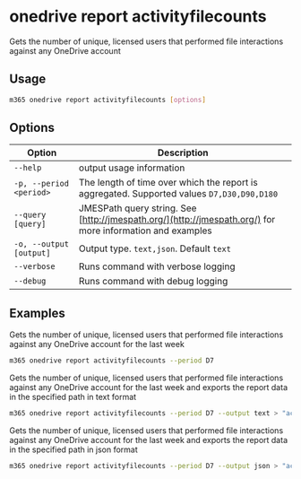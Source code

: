 # onedrive report activityfilecounts

Gets the number of unique, licensed users that performed file interactions against any OneDrive account

## Usage

```sh
m365 onedrive report activityfilecounts [options]
```

## Options

Option|Description
------|-----------
`--help`|output usage information
`-p, --period <period>`|The length of time over which the report is aggregated. Supported values `D7,D30,D90,D180`
`--query [query]`|JMESPath query string. See [http://jmespath.org/](http://jmespath.org/) for more information and examples
`-o, --output [output]`|Output type. `text,json`. Default `text`
`--verbose`|Runs command with verbose logging
`--debug`|Runs command with debug logging

## Examples

Gets the number of unique, licensed users that performed file interactions against any OneDrive account for the last week

```sh
m365 onedrive report activityfilecounts --period D7
```

Gets the number of unique, licensed users that performed file interactions against any OneDrive account for the last week and exports the report data in the specified path in text format

```sh
m365 onedrive report activityfilecounts --period D7 --output text > "activityfilecounts.txt"
```

Gets the number of unique, licensed users that performed file interactions against any OneDrive account for the last week and exports the report data in the specified path in json format

```sh
m365 onedrive report activityfilecounts --period D7 --output json > "activityfilecounts.json"
```

